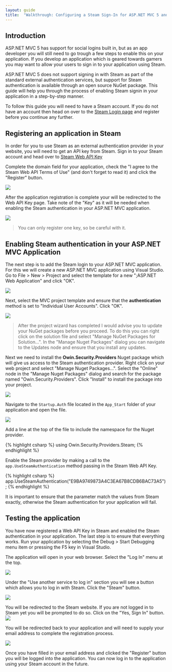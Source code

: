 ```yaml
---
layout: guide
title:  "Walkthrough: Configuring a Steam Sign-In for ASP.NET MVC 5 and Visual Studio 2013"
---
```


## Introduction

ASP.NET MVC 5 has support for social logins built in, but as an app developer you will still need to go trough a few steps to enable this on your application.  If you develop an application which is geared towards gamers you may want to allow your users to sign in to your application using Steam.  

ASP.NET MVC 5 does not support signing in with Steam as part of the standard external authentication services, but support for Steam authentication is available through an open source NuGet package. This guide will help you through the process of enabling Steam signin in your application in a step-by-step manner.

To follow this guide you will need to have a Steam account.  If you do not have an account then head on over to the [Steam Login page](https://store.steampowered.com/join/) and register before you continue any further.

## Registering an application in Steam

In order for you to use Steam as an external authentication provider in your website, you will need to get an API key from Steam. Sign in to your Steam account and head over to [Steam Web API Key](https://steamcommunity.com/dev/apikey)


Complete the domain field for your application, check the "I agree to the Steam Web API Terms of Use" (and don't forget to read it) and click the "Register" button.

![](/images/guides/steam/mvc5/steam-web-api-key-register.png)

After the application registration is complete your will be redirected to the Web API Key page. Take note of the "Key" as it will be needed when enabling the Steam authentication in your ASP.NET MVC application.

![](/images/guides/steam/mvc5/steam-web-api-key.png)

> You can only register one key, so be careful with it.

## Enabling Steam authentication in your ASP.NET MVC Application

The next step is to add the Steam login to your ASP.NET MVC application.  For this we will create a new ASP.NET MVC application using Visual Studio. Go to File > New > Project and select the template for a new ";ASP.NET Web Application" and click "OK".

![](/images/guides/steam/mvc5/new-project.png)

Next, select the MVC project template and ensure that the **authentication** method is set to "Individual User Accounts". Click "OK".

![](/images/guides/steam/mvc5/new-aspnet-project-webapplication1.png)

> After the project wizard has completed I would advise you to update your NuGet packages before you proceed.  To do this you can right click on the solution file and select "Manage NuGet Packages for Solution...".  In the "Manage Nuget Packages" dialog you can navigate to the Updates node and ensure that you install any updates.

Next we need to install the **Owin.Security.Providers** Nuget package which will give us access to the Steam authentication provider.  Right click on your web project and select "Manage Nuget Packages...". Select the "Online" node in the "Manage Nuget Packages" dialog and search for the package named "Owin.Security.Providers".  Click "Install" to install the package into your project.

![](/images/guides/steam/mvc5/manage-nuget-packages.png)

Navigate to the `Startup.Auth` file located in the `App_Start` folder of your application and open the file.

![](/images/guides/steam/mvc5/solution-explorer.png)

Add a line at the top of the file to include the namespace for the Nuget provider.

{% highlight csharp %}
using Owin.Security.Providers.Steam;
{% endhighlight %}

Enable the Steam provider by making a call to the `app.UseSteamAuthentication` method passing in the Steam Web API Key.

{% highlight csharp %}
app.UseSteamAuthentication("E9BA9749873A4C3EA67B8CDB6BAC73A5");
{% endhighlight %}

It is important to ensure that the parameter match the values from Steam exactly, otherwise the Steam authentication for your application will fail.

## Testing the application

You have now registered a Web API Key in Steam and enabled the Steam authentication in your application.  The last step is to ensure that everything works.  Run your application by selecting the Debug > Start Debugging menu item or pressing the F5 key in Visual Studio.

The application will open in your web browser.  Select the "Log In" menu at the top.

![](/images/guides/steam/mvc5/go-to-login-page.png)

Under the "Use another service to log in" section you will see a button which allows you to log in with Steam.  Click the "Steam" button.

![](/images/guides/steam/mvc5/login-with-steam.png)

You will be redirected to the Steam website.  If you are not logged in to Steam yet you will be prompted to do so.
Click on the "Yes, Sign In" button.  
![](/images/guides/steam/mvc5/steam-sign-in.png)

You will be redirected back to your application and will need to supply your email address to complete the registration process.

![](/images/guides/steam/mvc5/complete-registration.png)

Once you have filled in your email address and clicked the "Register" button you will be logged into the application.  You can now log in to the application using your Steam account in the future.
